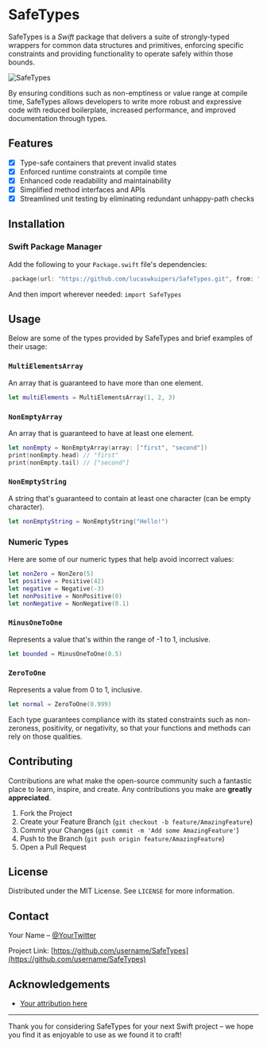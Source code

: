 # SafeTypes
SafeTypes is a _Swift_ package that delivers a suite of strongly-typed wrappers for common data structures and primitives, enforcing specific constraints and providing functionality to operate safely within those bounds.

![SafeTypes](https://github.com/lucaswkuipers/SafeTypes/assets/59176579/f6e37bb4-4559-447c-ba33-e187d6c8e1c7)

By ensuring conditions such as non-emptiness or value range at compile time, SafeTypes allows developers to write more robust and expressive code with reduced boilerplate, increased performance, and improved documentation through types.

## Features

- [x] Type-safe containers that prevent invalid states
- [x] Enforced runtime constraints at compile time
- [x] Enhanced code readability and maintainability
- [x] Simplified method interfaces and APIs
- [x] Streamlined unit testing by eliminating redundant unhappy-path checks

## Installation

### Swift Package Manager

Add the following to your `Package.swift` file's dependencies:

```swift
.package(url: "https://github.com/lucaswkuipers/SafeTypes.git", from: "1.0.0")
```

And then import wherever needed: `import SafeTypes`

## Usage

Below are some of the types provided by SafeTypes and brief examples of their usage:

### `MultiElementsArray`

An array that is guaranteed to have more than one element.

```swift
let multiElements = MultiElementsArray(1, 2, 3)
```

### `NonEmptyArray`

An array that is guaranteed to have at least one element.

```swift
let nonEmpty = NonEmptyArray(array: ["first", "second"])
print(nonEmpty.head) // "first"
print(nonEmpty.tail) // ["second"]
```

### `NonEmptyString`

A string that's guaranteed to contain at least one character (can be empty character).

```swift
let nonEmptyString = NonEmptyString("Hello!")
```

### Numeric Types

Here are some of our numeric types that help avoid incorrect values:

```swift
let nonZero = NonZero(5)
let positive = Positive(42)
let negative = Negative(-3)
let nonPositive = NonPositive(0)
let nonNegative = NonNegative(0.1)
```

### `MinusOneToOne`

Represents a value that's within the range of -1 to 1, inclusive.

```swift
let bounded = MinusOneToOne(0.5)
```

### `ZeroToOne`

Represents a value from 0 to 1, inclusive.

```swift
let normal = ZeroToOne(0.999)
```

Each type guarantees compliance with its stated constraints such as non-zeroness, positivity, or negativity, so that your functions and methods can rely on those qualities.

## Contributing

Contributions are what make the open-source community such a fantastic place to learn, inspire, and create. Any contributions you make are **greatly appreciated**.

1. Fork the Project
2. Create your Feature Branch (`git checkout -b feature/AmazingFeature`)
3. Commit your Changes (`git commit -m 'Add some AmazingFeature'`)
4. Push to the Branch (`git push origin feature/AmazingFeature`)
5. Open a Pull Request

## License

Distributed under the MIT License. See `LICENSE` for more information.

## Contact

Your Name – [@YourTwitter](https://twitter.com/YourTwitter)

Project Link: [https://github.com/username/SafeTypes](https://github.com/username/SafeTypes)

## Acknowledgements

- [Your attribution here](#)

---

Thank you for considering SafeTypes for your next Swift project – we hope you find it as enjoyable to use as we found it to craft!
